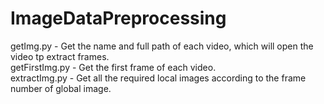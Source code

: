 # ImageDataPreprocessing
getImg.py - Get the name and full path of each video, which will open the video tp extract frames.<br> 
getFirstImg.py - Get the first frame of each video.<br> 
extractImg.py - Get all the required local images according to the frame number of global image.<br> 
